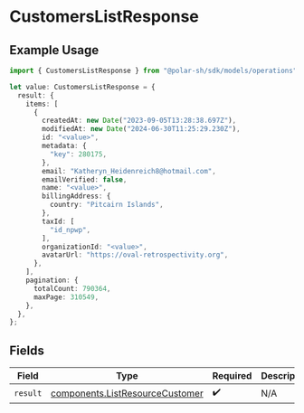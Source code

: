 # CustomersListResponse

## Example Usage

```typescript
import { CustomersListResponse } from "@polar-sh/sdk/models/operations";

let value: CustomersListResponse = {
  result: {
    items: [
      {
        createdAt: new Date("2023-09-05T13:28:38.697Z"),
        modifiedAt: new Date("2024-06-30T11:25:29.230Z"),
        id: "<value>",
        metadata: {
          "key": 280175,
        },
        email: "Katheryn_Heidenreich8@hotmail.com",
        emailVerified: false,
        name: "<value>",
        billingAddress: {
          country: "Pitcairn Islands",
        },
        taxId: [
          "id_npwp",
        ],
        organizationId: "<value>",
        avatarUrl: "https://oval-retrospectivity.org",
      },
    ],
    pagination: {
      totalCount: 790364,
      maxPage: 310549,
    },
  },
};
```

## Fields

| Field                                                                              | Type                                                                               | Required                                                                           | Description                                                                        |
| ---------------------------------------------------------------------------------- | ---------------------------------------------------------------------------------- | ---------------------------------------------------------------------------------- | ---------------------------------------------------------------------------------- |
| `result`                                                                           | [components.ListResourceCustomer](../../models/components/listresourcecustomer.md) | :heavy_check_mark:                                                                 | N/A                                                                                |
